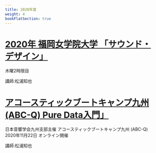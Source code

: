 ```yaml
---
title: 2020年度
weight: 4
bookFlatSection: true
---
```


# [2020年 福岡女学院大学 「サウンド・デザイン」](./fukujo-sounddesign)

木曜2時限目

講師:松浦知也

# [アコースティックブートキャンプ九州 (ABC-Q) Pure Data入門」](./ABC-Q)

日本音響学会九州支部主催  アコースティックブートキャンプ九州 (ABC-Q) 2020年11月22日 オンライン開催

講師:松浦知也

